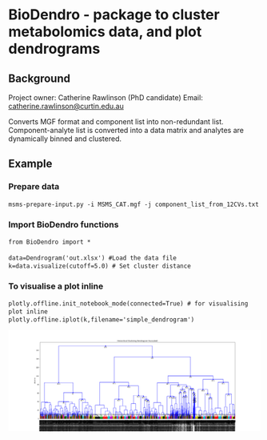 # BioDendro - package to cluster metabolomics data, and plot dendrograms

## Background
Project owner: Catherine Rawlinson (PhD candidate)
Email: catherine.rawlinson@curtin.edu.au

Converts MGF format and component list into non-redundant list.
Component-analyte list is converted into a data matrix and analytes are dynamically binned and clustered.

## Example


### Prepare data 
```
msms-prepare-input.py -i MSMS_CAT.mgf -j component_list_from_12CVs.txt
```
### Import BioDendro functions
```
from BioDendro import *

data=Dendrogram('out.xlsx') #Load the data file
k=data.visualize(cutoff=5.0) # Set cluster distance 
```
### To visualise a plot inline
```
plotly.offline.init_notebook_mode(connected=True) # for visualising plot inline
plotly.offline.iplot(k,filename='simple_dendrogram')
```

![Scheme](cluster-d10.png "Clustering")

